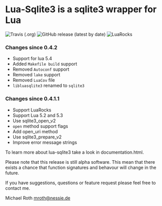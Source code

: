 # Lua-Sqlite3 is a sqlite3 wrapper for Lua

![Travis (.org)](https://img.shields.io/travis/moteus/lua-sqlite3?color=green-light&style=for-the-badge)
![GitHub release (latest by date)](https://img.shields.io/github/v/release/sodomon2/lua-sqlite3?color=green-light&label=latest-release&style=for-the-badge)
![LuaRocks](https://img.shields.io/luarocks/v/sodomon2/lua-sqlite3?color=green-light&style=for-the-badge)

### Changes since 0.4.2
 * Support for lua 5.4
 * Added `Makefile build` support
 * Removed `Autoconf` support
 * Removed `lake` support
 * Removed `LuaCov` file
 * `libluasqlite3` renamed to `sqlite3`

### Changes since 0.4.1.1
 * Support LuaRocks
 * Support Lua 5.2 and 5.3
 * Use sqlite3_open_v2
 * `open` method support flags
 * Add open_uri method
 * Use sqlite3_prepare_v2
 * Improve error message strings

To learn more about lua-sqlite3 take a look in documentation.html.

Please note that this release is still alpha software. This mean that 
there exists a chance that function signatures and behavour will change
in the future.

If you have suggestions, questions or feature request please
feel free to contact me.


Michael Roth <mroth@nessie.de>


